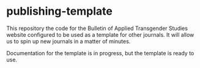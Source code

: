 # publishing-template

This repository the code for the Bulletin of Applied Transgender Studies website configured to be used as a template for other journals. It will allow us to spin up new journals in a matter of minutes. 

Documentation for the template is in progress, but the template is ready to use.